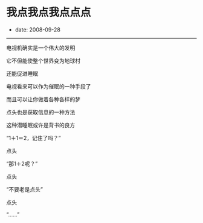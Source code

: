 # 我点我点我点点点

- date: 2008-09-28

--------------------------


电视机确实是一个伟大的发明

它不但能使整个世界变为地球村

还能促进睡眠



电视看来可以作为催眠的一种手段了

而且可以让你做着各种各样的梦

点头也是获取信息的一种方法

这种潜睡眠或许是背书的良方



“1＋1＝2，记住了吗？”

点头

“那1＋2呢？”

点头

“不要老是点头”

点头

“……”






